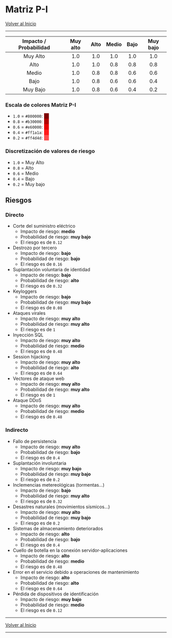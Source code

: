 # Matriz P-I

[Volver al Inicio](/projects/security)

--------

| Impacto / Probabilidad | Muy alto | Alto | Medio | Bajo | Muy bajo |
|:----------------------:|:--------:|:----:|:-----:|:----:|:--------:|
|               Muy Alto |      1.0 |  1.0 |   1.0 |  1.0 |      1.0 |
|                   Alto |      1.0 |  1.0 |   0.8 |  0.8 |      0.8 |
|                  Medio |      1.0 |  0.8 |   0.8 |  0.6 |      0.6 |
|                   Bajo |      1.0 |  0.8 |   0.6 |  0.6 |      0.4 |
|               Muy Bajo |      1.0 |  0.8 |   0.6 |  0.4 |      0.2 |

### Escala de colores Matriz P-I

- `1.0` = `#800000`: <span style="background-color: #800000;">&nbsp;&nbsp;&nbsp;&nbsp;</span>
- `0.8` = `#b30000`: <span style="background-color: #b30000;">&nbsp;&nbsp;&nbsp;&nbsp;</span>
- `0.6` = `#e60000`: <span style="background-color: #e60000;">&nbsp;&nbsp;&nbsp;&nbsp;</span>
- `0.4` = `#ff1a1a`: <span style="background-color: #ff1a1a;">&nbsp;&nbsp;&nbsp;&nbsp;</span>
- `0.2` = `#ff4d4d`: <span style="background-color: #ff4d4d;">&nbsp;&nbsp;&nbsp;&nbsp;</span>

### Discretización de valores de riesgo

- `1.0` = Muy Alto
- `0.8` = Alto
- `0.6` = Medio
- `0.4` = Bajo
- `0.2` =  Muy bajo

## Riesgos

### Directo

- Corte del suministro eléctrico
  - Impacto de riesgo: __medio__
  - Probabilidad de riesgo: __muy bajo__
  - El riesgo es de `0.12`
- Destrozo por tercero
  - Impacto de riesgo: __bajo__
  - Probabilidad de riesgo: __bajo__
  - El riesgo es de `0.16`
- Suplantación voluntaria de identidad
  - Impacto de riesgo: __bajo__
  - Probabilidad de riesgo: __alto__
  - El riesgo es de `0.32`
- Keyloggers
  - Impacto de riesgo: __bajo__
  - Probabilidad de riesgo: __muy bajo__
  - El riesgo es de `0.08`
- Ataques virales
  - Impacto de riesgo: __muy alto__
  - Probabilidad de riesgo: __muy alto__
  - El riesgo es de `1`
- Inyección SQL
  - Impacto de riesgo: __muy alto__
  - Probabilidad de riesgo: __medio__
  - El riesgo es de `0.48`
- Session hijacking
  - Impacto de riesgo: __muy alto__
  - Probabilidad de riesgo: __alto__
  - El riesgo es de `0.64`
- Vectores de ataque web
  - Impacto de riesgo: __muy alto__
  - Probabilidad de riesgo: __muy alto__
  - El riesgo es de `1`
- Ataque DDoS
  - Impacto de riesgo: __muy alto__
  - Probabilidad de riesgo: __medio__
  - El riesgo es de `0.48`

### Indirecto

- Fallo de persistencia
  - Impacto de riesgo: __muy alto__
  - Probabilidad de riesgo: __bajo__
  - El riesgo es de `0.4`
- Suplantación involuntaria
  - Impacto de riesgo: __muy bajo__
  - Probabilidad de riesgo: __muy bajo__
  - El riesgo es de `0.2`
- Inclemencias metereológicas (tormentas...)
  - Impacto de riesgo: __bajo__
  - Probabilidad de riesgo: __muy alto__
  - El riesgo es de `0.32`
- Desastres naturales (movimientos sísmicos...)
  - Impacto de riesgo: __muy alto__
  - Probabilidad de riesgo: __muy bajo__
  - El riesgo es de `0.2`
- Sistemas de almacenamiento deteriorados
  - Impacto de riesgo: __alto__
  - Probabilidad de riesgo: __bajo__
  - El riesgo es de `0.4`
- Cuello de botella en la conexión servidor-aplicaciones
  - Impacto de riesgo: __alto__
  - Probabilidad de riesgo: __medio__
  - El riesgo es de `0.48`
- Error en el servicio debido a operaciones de mantenimiento
  - Impacto de riesgo: __alto__
  - Probabilidad de riesgo: __alto__
  - El riesgo es de `0.64`
- Pérdida de dispositivos de identificación
  - Impacto de riesgo: __muy bajo__
  - Probabilidad de riesgo: __medio__
  - El riesgo es de `0.12`

--------

[Volver al Inicio](/projects/security)

--------
